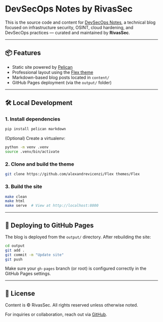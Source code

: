 # DevSecOps Notes by RivasSec

This is the source code and content for [DevSecOps Notes](https://rivassec.github.io/devsecops-notes), a technical blog focused on infrastructure security, OSINT, cloud hardening, and DevSecOps practices — curated and maintained by **RivasSec**.

---

## 📦 Features

- Static site powered by [Pelican](https://getpelican.com/)
- Professional layout using the [Flex theme](https://github.com/alexandrevicenzi/Flex)
- Markdown-based blog posts located in `content/`
- GitHub Pages deployment (via the `output/` folder)

---

## 🛠️ Local Development

### 1. Install dependencies

```bash
pip install pelican markdown
```

(Optional) Create a virtualenv:

```bash
python -m venv .venv
source .venv/bin/activate
```

### 2. Clone and build the theme

```bash
git clone https://github.com/alexandrevicenzi/Flex themes/Flex
```

### 3. Build the site

```bash
make clean
make html
make serve  # View at http://localhost:8000
```

---

## 🚀 Deploying to GitHub Pages

The blog is deployed from the `output/` directory. After rebuilding the site:

```bash
cd output
git add .
git commit -m "Update site"
git push
```

Make sure your `gh-pages` branch (or root) is configured correctly in the GitHub Pages settings.

---

## 🧾 License

Content is © RivasSec. All rights reserved unless otherwise noted.

For inquiries or collaboration, reach out via [GitHub](https://github.com/rivassec).

